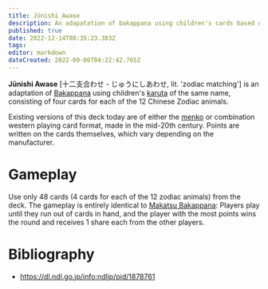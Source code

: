 ```yaml
---
title: Jūnishi Awase
description: An adapatation of bakappana using children's cards based on the zodiac animals.
published: true
date: 2022-12-14T08:35:23.383Z
tags: 
editor: markdown
dateCreated: 2022-09-06T04:22:42.765Z
---
```


**Jūnishi Awase** [十二支合わせ - じゅうにしあわせ, lit. 'zodiac matching'] is an adaptation of [Bakappana](/en/hanafuda/games/bakappana) using children's [karuta](/en/karuta) of the same name, consisting of four cards for each of the 12 Chinese Zodiac animals. 

Existing versions of this deck today are of either the [menko](/en/menko) or combination western playing card format, made in the mid-20th century. Points are written on the cards themselves, which vary depending on the manufacturer.

# Gameplay
Use only 48 cards (4 cards for each of the 12 zodiac animals) from the deck.
The gameplay is entirely identical to [Makatsu Bakappana](/en/hanafuda/games/bakappana#makatsu-bakappana-%E7%9B%AE%E5%8B%9D%E9%A6%AC%E9%B9%BF%E8%8A%B1): Players play until they run out of cards in hand, and the player with the most points wins the round and receives 1 share each from the other players.

# Bibliography
- https://dl.ndl.go.jp/info:ndljp/pid/1878761
